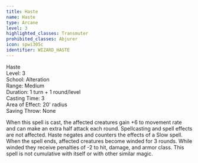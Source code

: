 ```yaml
---
title: Haste
name: Haste
type: Arcane
level: 3
highlighted_classes: Transmuter
prohibited_classes: Abjurer
icon: spwi305c
identifier: WIZARD_HASTE
---
```

Haste  
Level: 3  
School: Alteration  
Range: Medium  
Duration: 1 turn + 1 round/level  
Casting Time: 3  
Area of Effect: 20' radius  
Saving Throw: None  
  
When this spell is cast, the affected creatures gain +6 to movement rate and can make an extra half attack each round. Spellcasting and spell effects are not affected. Haste negates and counters the effects of a Slow spell. When the spell ends, affected creatures become winded for 3 rounds. While winded they receive penalties of -2 to hit, damage, and armor class. This spell is not cumulative with itself or with other similar magic.  

